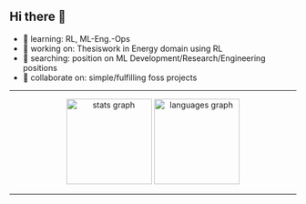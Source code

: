 ## Hi there 👋

- 🌱 learning: RL, ML-Eng.-Ops
- 🔭 working on: Thesiswork in Energy domain using RL
- 🧐 searching: position on ML Development/Research/Engineering positions 
- 👯 collaborate on: simple/fulfilling foss projects
___

<div align="center">
  <img src="https://github-readme-stats.vercel.app/api?username=mnpr&hide_title=false&hide_rank=false&show_icons=true&include_all_commits=true&count_private=true&disable_animations=false&theme=dracula&locale=en&hide_border=false" height="150" alt="stats graph"  />
  <img src="https://github-readme-stats.vercel.app/api/top-langs?username=mnpr&locale=en&hide_title=false&layout=compact&card_width=320&langs_count=5&theme=dracula&hide_border=false" height="150" alt="languages graph"  />
</div>

___

